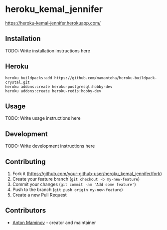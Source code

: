# heroku_kemal_jennifer

<https://heroku-kemal-jennifer.herokuapp.com/>

## Installation

TODO: Write installation instructions here

## Heroku

```console
heroku buildpacks:add https://github.com/mamantoha/heroku-buildpack-crystal.git
heroku addons:create heroku-postgresql:hobby-dev
heroku addons:create heroku-redis:hobby-dev
```

## Usage

TODO: Write usage instructions here

## Development

TODO: Write development instructions here

## Contributing

1. Fork it (<https://github.com/your-github-user/heroku_kemal_jennifer/fork>)
2. Create your feature branch (`git checkout -b my-new-feature`)
3. Commit your changes (`git commit -am 'Add some feature'`)
4. Push to the branch (`git push origin my-new-feature`)
5. Create a new Pull Request

## Contributors

- [Anton Maminov](https://github.com/your-github-user) - creator and maintainer
